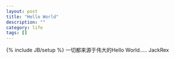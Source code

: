 ```yaml
---
layout: post
title: "Hello World"
description: ""
category: life
tags: []
---
```

{% include JB/setup %}
一切都来源于伟大的Hello  World.....   JackRex
